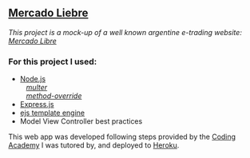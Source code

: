 [Mercado Liebre](https://mercado-liebre-smg.herokuapp.com/)
---

_This project is a mock-up of a well known argentine e-trading website: [Mercado Libre](https://www.mercadolibre.com.ar/)_


<h3>For this project I used:</h3>  

- [Node.js](https://nodejs.org)  
&nbsp;&nbsp; *[multer](https://www.npmjs.com/package/multer)*  
&nbsp;&nbsp; *[method-override](https://www.npmjs.com/package/method-override)* 
- [Express.js](https://expressjs.com/)  
- [ejs template engine](https://ejs.co/)  
- Model View Controller best practices

This web app was developed following steps provided by the [Coding Academy](https://www.digitalhouse.com/) I was tutored by, and deployed to [Heroku](https://devcenter.heroku.com/start).